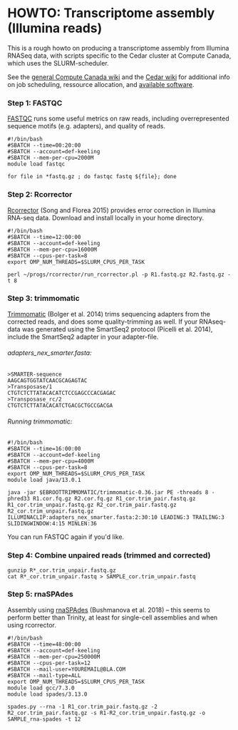 # HOWTO: Transcriptome assembly (Illumina reads)

This is a rough howto on producing a transcriptome assembly from Illumina RNASeq data, with scripts specific to the Cedar cluster at Compute Canada, which uses the SLURM-scheduler.

See the [general Compute Canada wiki](https://docs.computecanada.ca/wiki/Compute_Canada_Documentation) and the [Cedar wiki](https://docs.computecanada.ca/wiki/Cedar) for additional info on job scheduling, ressource allocation, and [available software](https://docs.computecanada.ca/wiki/Available_software).


### Step 1: FASTQC
[FASTQC](http://www.bioinformatics.babraham.ac.uk/projects/fastqc/) runs some useful metrics on raw reads, including overrepresented sequence motifs (e.g. adapters), and quality of reads.

    #!/bin/bash
    #SBATCH --time=00:20:00
    #SBATCH --account=def-keeling
    #SBATCH --mem-per-cpu=2000M
    module load fastqc

    for file in *fastq.gz ; do fastqc fastq ${file}; done


### Step 2: Rcorrector
[Rcorrector](https://github.com/mourisl/Rcorrector) (Song and Florea 2015) provides error correction in Illumina RNA-seq data. Download and install locally in your home directory.

    #!/bin/bash
    #SBATCH --time=12:00:00
    #SBATCH --account=def-keeling
    #SBATCH --mem-per-cpu=16000M
    #SBATCH --cpus-per-task=8
    export OMP_NUM_THREADS=$SLURM_CPUS_PER_TASK

    perl ~/progs/rcorrector/run_rcorrector.pl -p R1.fastq.gz R2.fastq.gz -t 8


### Step 3: trimmomatic
[Trimmomatic](http://www.usadellab.org/cms/index.php?page=trimmomatic) (Bolger et al. 2014) trims sequencing adapters from the corrected reads, and does some quality-trimming as well. If your RNAseq-data was generated using the SmartSeq2 protocol (Picelli et al. 2014), include the SmartSeq2 adapter in your adapter-file.

###### adapters_nex_smarter.fasta:
    >SMARTER-sequence
    AAGCAGTGGTATCAACGCAGAGTAC
    >Transposase/1
    CTGTCTCTTATACACATCTCCGAGCCCACGAGAC
    >Transposase_rc/2
    CTGTCTCTTATACACATCTGACGCTGCCGACGA

###### Running trimmomatic:
    #!/bin/bash
    #SBATCH --time=16:00:00
    #SBATCH --account=def-keeling
    #SBATCH --mem-per-cpu=4000M
    #SBATCH --cpus-per-task=8
    export OMP_NUM_THREADS=$SLURM_CPUS_PER_TASK
    module load java/13.0.1

    java -jar $EBROOTTRIMMOMATIC/trimmomatic-0.36.jar PE -threads 8 -phred33 R1.cor.fq.gz R2.cor.fq.gz R1_cor.trim_pair.fastq.gz R1_cor.trim_unpair.fastq.gz R2_cor.trim_pair.fastq.gz R2_cor.trim_unpair.fastq.gz ILLUMINACLIP:adapters_nex_smarter.fasta:2:30:10 LEADING:3 TRAILING:3 SLIDINGWINDOW:4:15 MINLEN:36

You can run FASTQC again if you'd like.


### Step 4: Combine unpaired reads (trimmed and corrected)
    gunzip R*_cor.trim_unpair.fastq.gz
    cat R*_cor.trim_unpair.fastq > SAMPLE_cor.trim_unpair.fastq

### Step 5: rnaSPAdes
Assembly using [rnaSPAdes](http://cab.spbu.ru/software/rnaspades/) (Bushmanova et al. 2018) – this seems to perform better than Trinity, at least for single-cell assemblies and when using rcorrector.

    #!/bin/bash
    #SBATCH --time=48:00:00
    #SBATCH --account=def-keeling
    #SBATCH --mem-per-cpu=250000M
    #SBATCH --cpus-per-task=12
    #SBATCH --mail-user=YOUREMAIL@BLA.COM
    #SBATCH --mail-type=ALL
    export OMP_NUM_THREADS=$SLURM_CPUS_PER_TASK
    module load gcc/7.3.0
    module load spades/3.13.0

    spades.py --rna -1 R1_cor.trim_pair.fastq.gz -2 R2_cor.trim_pair.fastq.gz -s R1-R2_cor.trim_unpair.fastq.gz -o SAMPLE_rna-spades -t 12
